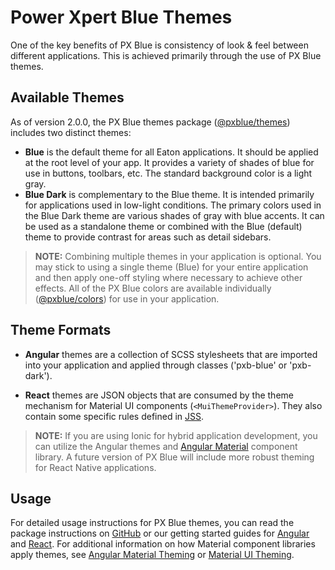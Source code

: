 # Power Xpert Blue Themes
One of the key benefits of PX Blue is consistency of look & feel between different applications. This is achieved primarily through the use of PX Blue themes.

## Available Themes
As of version 2.0.0, the PX Blue themes package ([@pxblue/themes](https://www.npmjs.com/package/@pxblue/themes)) includes two distinct themes:

- **Blue** is the default theme for all Eaton applications. It should be applied at the root level of your app. It provides a variety of shades of blue for use in buttons, toolbars, etc. The standard background color is a light gray.
- **Blue Dark** is complementary to the Blue theme. It is intended primarily for applications used in low-light conditions. The primary colors used in the Blue Dark theme are various shades of gray with blue accents. It can be used as a standalone theme or combined with the Blue (default) theme to provide contrast for areas such as detail sidebars. 

> **NOTE:** Combining multiple themes in your application is optional. You may stick to using a single theme (Blue) for your entire application and then apply one-off styling where necessary to achieve other effects. All of the PX Blue colors are available individually ([@pxblue/colors](https://www.npmjs.com/package/@pxblue/colors)) for use in your application.

<!-- {{ angular url=https://stackblitz.com/edit/pxblue-themes-angular?embed=1&file=src/app/app.component.ts&hideNavigation=1&view=preview }} -->
<!-- {{ react url=https://stackblitz.com/edit/pxblue-themes-react?embed=1&file=App.js&hideNavigation=1&view=preview }} -->

## Theme Formats
- **Angular** themes are a collection of SCSS stylesheets that are imported into your application and applied through classes ('pxb-blue' or 'pxb-dark').

- **React** themes are JSON objects that are consumed by the theme mechanism for Material UI components (```<MuiThemeProvider>```). They also contain some specific rules defined in [JSS](https://material-ui.com/customization/css-in-js/).

> **NOTE:** If you are using Ionic for hybrid application development, you can utilize the Angular themes and [Angular Material](https://material.angular.io/components/categories) component library. A future version of PX Blue will include more robust theming for React Native applications.

## Usage
For detailed usage instructions for PX Blue themes, you can read the package instructions on [GitHub](https://github.com/pxblue/themes#px-blue-themes-for-eaton-applications) or our getting started guides for [Angular](/development/frameworks-web/angular) and [React](/development/frameworks-web/react). For additional information on how Material component libraries apply themes, see [Angular Material Theming](https://material.angular.io/guide/theming) or [Material UI Theming](https://material-ui.com/customization/themes/).

